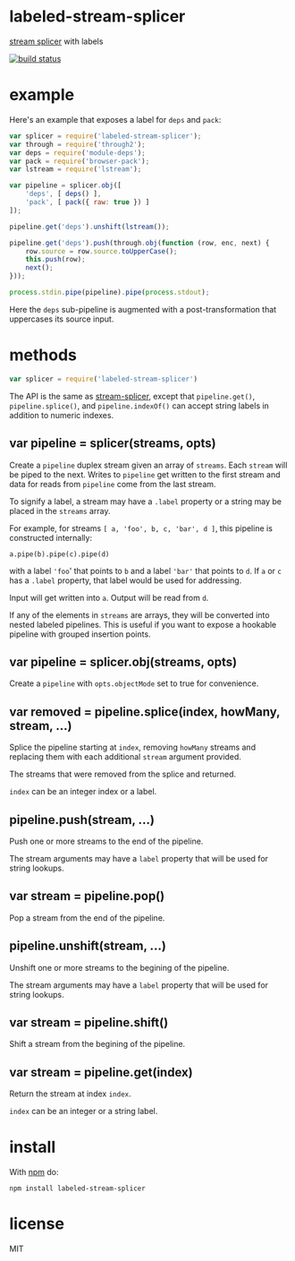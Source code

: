 # labeled-stream-splicer

[stream splicer](https://npmjs.org/package/stream-splicer) with labels

[![build status](https://secure.travis-ci.org/substack/labeled-stream-splicer.png)](http://travis-ci.org/substack/labeled-stream-splicer)

# example

Here's an example that exposes a label for `deps` and `pack`:

``` js
var splicer = require('labeled-stream-splicer');
var through = require('through2');
var deps = require('module-deps');
var pack = require('browser-pack');
var lstream = require('lstream');

var pipeline = splicer.obj([
    'deps', [ deps() ],
    'pack', [ pack({ raw: true }) ]
]);

pipeline.get('deps').unshift(lstream());

pipeline.get('deps').push(through.obj(function (row, enc, next) {
    row.source = row.source.toUpperCase();
    this.push(row);
    next();
}));

process.stdin.pipe(pipeline).pipe(process.stdout);
```

Here the `deps` sub-pipeline is augmented with a post-transformation that
uppercases its source input.

# methods

``` js
var splicer = require('labeled-stream-splicer')
```

The API is the same as
[stream-splicer](https://npmjs.org/package/stream-splicer),
except that `pipeline.get()`, `pipeline.splice()`, and `pipeline.indexOf()` can
accept string labels in addition to numeric indexes.

## var pipeline = splicer(streams, opts)

Create a `pipeline` duplex stream given an array of `streams`. Each `stream`
will be piped to the next. Writes to `pipeline` get written to the first stream
and data for reads from `pipeline` come from the last stream.

To signify a label, a stream may have a `.label` property or a string may be
placed in the `streams` array.

For example, for streams `[ a, 'foo', b, c, 'bar', d ]`, this pipeline is
constructed internally:

```
a.pipe(b).pipe(c).pipe(d)
```

with a label `'foo`' that points to `b` and a label `'bar'` that points to `d`.
If `a` or `c` has a `.label` property, that label would be used for addressing.

Input will get written into `a`. Output will be read from `d`.

If any of the elements in `streams` are arrays, they will be converted into
nested labeled pipelines. This is useful if you want to expose a hookable
pipeline with grouped insertion points.

## var pipeline = splicer.obj(streams, opts)

Create a `pipeline` with `opts.objectMode` set to true for convenience.

## var removed = pipeline.splice(index, howMany, stream, ...)

Splice the pipeline starting at `index`, removing `howMany` streams and
replacing them with each additional `stream` argument provided.

The streams that were removed from the splice and returned.

`index` can be an integer index or a label.

## pipeline.push(stream, ...)

Push one or more streams to the end of the pipeline.

The stream arguments may have a `label` property that will be used for string
lookups.

## var stream = pipeline.pop()

Pop a stream from the end of the pipeline.

## pipeline.unshift(stream, ...)

Unshift one or more streams to the begining of the pipeline.

The stream arguments may have a `label` property that will be used for string
lookups.

## var stream = pipeline.shift()

Shift a stream from the begining of the pipeline.

## var stream = pipeline.get(index)

Return the stream at index `index`.

`index` can be an integer or a string label.

# install

With [npm](https://npmjs.org) do:

```
npm install labeled-stream-splicer
```

# license

MIT
